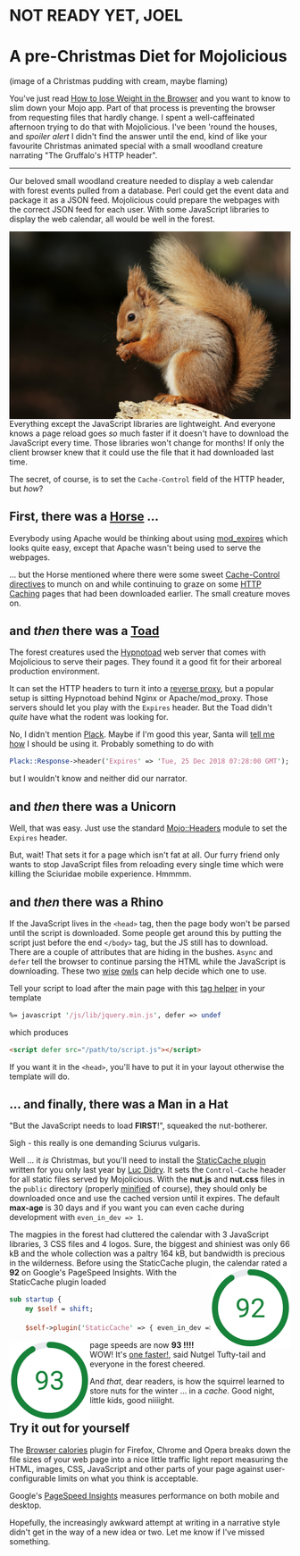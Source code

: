 # NOT READY YET, JOEL

# A pre-Christmas Diet for Mojolicious

(image of a Christmas pudding with cream, maybe flaming)

You've just read
[How to lose Weight in the Browser](https://browserdiet.com)
and you want to know to slim down your Mojo app.
Part of that process is preventing the browser from requesting files
that hardly change.
I spent a well-caffeinated afternoon trying to do that with
Mojolicious.
I've been 'round the houses, and _spoiler alert_ I didn't find 
the answer until the end, kind of like your favourite Christmas
animated special with a small woodland creature narrating
"The Gruffalo's HTTP header".

---

Our beloved small woodland creature needed to display a web calendar
with forest events pulled from a database.
Perl could get the event data and package it as a JSON feed.
Mojolicious could prepare the webpages with the correct JSON feed for each user.
With some JavaScript libraries to display the web calendar,
all would be well in the forest.

<img style="float: right;" src="squirrel.jpg">

Everything except the JavaScript libraries are lightweight.
And everyone knows a page reload goes _so_ much faster if it doesn't have to download the
JavaScript every time.  Those libraries won't change for months!
If only the client browser knew that it could use the file that it had downloaded
last time.

The secret, of course, is to set the `Cache-Control` field of the HTTP header, but _how_?

## First, there was a [Horse](https://httpd.apache.org/) ...

Everybody using Apache would be thinking about using
[mod_expires](https://httpd.apache.org/docs/2.4/mod/mod_expires.html)
which looks quite easy, except that Apache wasn't being used to serve the webpages.

... but the Horse mentioned where there were some sweet
[Cache-Control directives](https://developer.mozilla.org/en-US/docs/Web/HTTP/Headers/Cache-Control)
to munch on and while continuing to graze on some
[HTTP Caching](https://developers.google.com/web/fundamentals/performance/optimizing-content-efficiency/http-caching)
pages that had been downloaded earlier.  The small creature moves on.

## and _then_ there was a [Toad](https://perlmaven.com/deploying-a-mojolicious-application)

The forest creatures used the
[Hypnotoad](https://github.com/mojolicious/mojo/wiki/Hypnotoad-prefork-web-server)
web server that comes with Mojolicious to serve their pages.
They found it a good fit for their arboreal production environment.

It can set the HTTP headers to turn it into a
[reverse proxy](https://mojolicious.org/perldoc/Mojolicious/Guides/Cookbook#Hypnotoad),
but a popular setup is sitting Hypnotoad behind Nginx or Apache/mod_proxy.
Those servers should let you play with the ```Expires``` header.
But the Toad didn't _quite_ have what the rodent was looking for.

No, I didn't mention
[Plack](https://metacpan.org/pod/Plack).
Maybe if I'm good this year, Santa will
[tell me how](http://blogs.perl.org/users/aristotle/2018/11/modern-perl-cgi.html)
I should be using it.  Probably something to do with
```perl
Plack::Response->header('Expires' => 'Tue, 25 Dec 2018 07:28:00 GMT');
```
but I wouldn't know and neither did our narrator.

## and _then_ there was a Unicorn

Well, that was easy.  Just use the standard
[Mojo::Headers](https://mojolicious.org/perldoc/Mojo/Headers#expires)
module to set the ```Expires``` header.

But, wait!  That sets it for a page which isn't fat at all.
Our furry friend only wants to stop JavaScript files from reloading every single time
which were killing the Sciuridae mobile experience.  Hmmmm.

##  and _then_ there was a Rhino

If the JavaScript lives in the `<head>` tag, then the page body won't be parsed
until the script is downloaded.  Some people get around this by putting the script just
before the end `</body>` tag, but the JS still has to download.
There are a couple of attributes that are hiding in the bushes.
`Async` and `defer` tell the browser to continue parsing the HTML while the
JavaScript is downloading.  These two
[wise](https://flaviocopes.com/javascript-async-defer/)
[owls](https://bitsofco.de/async-vs-defer/)
can help decide which one to use.

Tell your script to load after the main page
with this
[tag helper](https://mojolicious.org/perldoc/Mojolicious/Plugin/TagHelpers#javascript)
in your template
```perl
%= javascript '/js/lib/jquery.min.js', defer => undef 
```
which produces
```html
<script defer src="/path/to/script.js"></script>
```
If you want it in the `<head>`, you'll have to put it in your layout
otherwise the template will do.

## ... and finally, there was a Man in a Hat

"But the JavaScript needs to load **FIRST**!", squeaked the nut-botherer.

Sigh - this really is one demanding Sciurus vulgaris.

Well ... it _is_ Christmas, but you'll need to install the
[StaticCache plugin](https://metacpan.org/pod/Mojolicious::Plugin::StaticCache)
written for you only last year by
[Luc Didry](https://fiat-tux.fr/).
It sets the ```Control-Cache``` header for all static files served by Mojolicious.
With the **nut.js** and **nut.css** files in the ```public``` directory
(properly [minified](https://www.minifier.org/) of course),
they should only be downloaded once and use the cached version until it expires.
The default **max-age** is 30 days and 
if you want you can even cache during development with ```even_in_dev => 1```.

The magpies in the forest had cluttered the calendar with 3 JavaScript libraries,
3 CSS files and 4 logos.  Sure, the biggest and shiniest was only 66 kB
and the whole collection was a paltry 164 kB, but bandwidth is precious in the wilderness.
Before using the StaticCache plugin, the calendar rated a
<img style="float: right;" src="speedtest_before_StaticCache.png">
**92** on Google's PageSpeed Insights.
With the StaticCache plugin loaded
```perl
sub startup {
    my $self = shift;

    $self->plugin('StaticCache' => { even_in_dev => 1 });
```
page speeds are now **93 !!!!**
<img style="float: left;" src="speedtest_with_StaticCache.png">
WOW!  It's [one faster!](https://xkcd.com/670/), said Nutgel Tufty-tail 
and everyone in the forest cheered.

And _that_, dear readers, is how the squirrel learned to store nuts for the winter
... in a _cache_.  Good night, little kids, good niiiight.

## Try it out for yourself

The [Browser calories](https://github.com/zenorocha/browser-calories)
plugin for Firefox, Chrome and Opera breaks down the file sizes of your web page
into a nice little traffic light report measuring the HTML, images, CSS, JavaScript
and other parts of your page against
user-configurable limits on what you think is acceptable.

Google's [PageSpeed Insights](https://developers.google.com/speed/pagespeed/insights)
measures performance on both mobile and desktop.

Hopefully, the increasingly awkward attempt at writing in a narrative style
didn't get in the way of a new idea or two.  Let me know if I've missed something.
